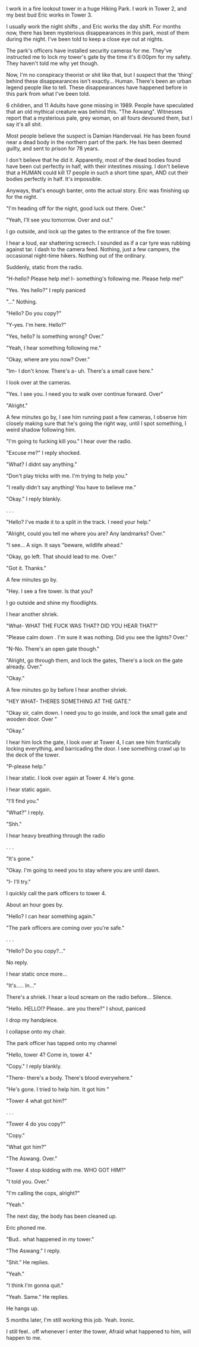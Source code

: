 I work in a fire lookout tower in a huge Hiking Park. I work in Tower 2, and my best bud Eric works in Tower 3.

I usually work the night shifts , and Eric works the day shift. For months now, there has been mysterious disappearances in this park, most of them during the night. I've been told to keep a close eye out at nights.

The park's officers have installed security cameras for me. They've instructed me to lock my tower's gate by the time it's 6:00pm for my safety. They haven't told me why yet though.

Now, I'm no conspiracy theorist or shit like that, but I suspect that the 'thing' behind these disappearances isn't exactly... Human. There's been an urban legend people like to tell. These disappearances have happened before in this park from what I've been told.


6 children, and 11 Adults have gone missing in 1989. People have speculated that an old mythical creature was behind this. "The Aswang". Witnesses report that a mysterious pale, grey woman, on all fours devoured them, but I say it's all shit.

Most people believe the suspect is Damian Handervaal. He has been found near a dead body in the northern part of the park. He has been deemed guilty, and sent to prison for 78 years.


I don't believe that he did it. Apparently, most of the dead bodies found have been cut perfectly in half, with their intestines missing. I don't believe that a HUMAN could kill 17 people in such a short time span, AND cut their bodies perfectly in half. It's impossible.


Anyways, that's enough banter, onto the actual story. Eric was finishing up for the night.

"I'm heading off for the night, good luck out there. Over."

"Yeah, I'll see you tomorrow. Over and out."

I go outside, and lock up the gates to the entrance of the fire tower. 

I hear a loud, ear shattering screech. I sounded as if a car tyre was rubbing against tar. I dash to the camera feed. Nothing, just a few campers, the occasional night-time hikers. Nothing out of the ordinary.

Suddenly, static from the radio.

"H-hello? Please help me! I- something's following me. Please help me!"

"Yes. Yes hello?" I reply paniced

"..." Nothing.

"Hello? Do you copy?"

"Y-yes. I'm here. Hello?"

"Yes, hello? Is something wrong? Over."

"Yeah, I hear something following me."

"Okay, where are you now? Over."

"Im- I don't know. There's a- uh. There's a small cave here."

I look over at the cameras.

"Yes. I see you. I need you to walk over continue forward. Over"

"Alright."

A few minutes go by, I see him running past a few cameras, I observe him closely making sure that he's going the right way, until I spot something, I weird shadow following him.

"I'm going to fucking kill you." I hear over the radio.

"Excuse me?" I reply shocked.

"What? I didnt say anything."

"Don't play tricks with me. I'm trying to help you."

"I really didn't say anything! You have to believe me."

"Okay." I reply blankly.


.
.
.

"Hello? I've made it to a split in the track. I need your help."

"Alright, could you tell me where you are? Any landmarks? Over."

"I see... A sign. It says "beware, wildlife ahead."

"Okay, go left. That should lead to me. Over."

"Got it. Thanks."

A few minutes go by. 

"Hey. I see a fire tower. Is that you?

I go outside and shine my floodlights.

I hear another shriek. 

"What- WHAT THE FUCK WAS THAT? DID YOU HEAR THAT?"

"Please calm down . I'm sure it was nothing. Did you see the lights? Over."

"N-No. There's an open gate though."

"Alright, go through them, and lock the gates, There's a lock on the gate already. Over."

"Okay."

A few minutes go by before I hear another shriek.

"HEY WHAT- THERES SOMETHING AT THE GATE."

"Okay sir, calm down. I need you to go inside, and lock the small gate and wooden door. Over "

"Okay."

I hear him lock the gate, I look over at Tower 4, I can see him frantically locking everything, and barricading the door. I see something crawl up to the deck of the tower.

"P-please help."

I hear static. I look over again at Tower 4. He's gone.

I hear static again.

"I'll find you."

"What?" I reply.

"Shh."

I hear heavy breathing through the radio 


.
.
.


"It's gone." 

"Okay. I'm going to need you to stay where you are until dawn.

"I- I'll try."

I quickly call the park officers to tower 4.

About an hour goes by. 


"Hello? I can hear something again."

"The park officers are coming over you're safe." 

.
.
.

"Hello? Do you copy?..."

No reply.


I hear static once more...


"It's..... In..."

There's a shriek. I hear a loud scream on the radio before... Silence.

"Hello. HELLO!? Please.. are you there?" I shout, paniced


I drop my handpiece.


I collapse onto my chair.

The park officer has tapped onto my channel 

"Hello, tower 4? Come in, tower 4."

"Copy." I reply blankly.

"There- there's a body. There's blood everywhere."

"He's gone. I tried to help him. It got him "

"Tower 4 what got him?"

.
.
. 

"Tower 4 do you copy?"

"Copy."


"What got him?"

"The Aswang. Over."

"Tower 4 stop kidding with me. WHO GOT HIM?"

"I told you. Over."

"I'm calling the cops, alright?"

"Yeah."




The next day, the body has been cleaned up.

Eric phoned me.

"Bud.. what happened in my tower."

"The Aswang." I reply.

"Shit." He replies.

"Yeah."



"I think I'm gonna quit."

"Yeah. Same." He replies.


He hangs up. 



5 months later, I'm still working this job. Yeah. Ironic.

I still feel.. off whenever I enter the tower, Afraid what happened to him, will happen to me.